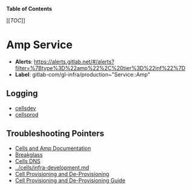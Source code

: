 <!-- MARKER: do not edit this section directly. Edit services/service-catalog.yml then run scripts/generate-docs -->

**Table of Contents**

[[_TOC_]]

# Amp Service

* **Alerts**: <https://alerts.gitlab.net/#/alerts?filter=%7Btype%3D%22amp%22%2C%20tier%3D%22inf%22%7D>
* **Label**: gitlab-com/gl-infra/production~"Service::Amp"

## Logging

* [cellsdev](https://console.cloud.google.com/logs/query?project=amp-b6f1)
* [cellsprod](https://console.cloud.google.com/logs/query?project=amp-3c0d)

## Troubleshooting Pointers

* [Cells and Amp Documentation](../cells/amp.md)
* [Breakglass](../cells/breakglass.md)
* [Cells DNS](../cells/dns.md)
* [../cells/infra-development.md](../cells/infra-development.md)
* [Cell Provisioning and De-Provisioning](../cells/provisioning.md)
* [Cell Provisioning and De-Provisioning Guide](../cells/temp.md)
<!-- END_MARKER -->

<!-- ## Summary -->

<!-- ## Architecture -->

<!-- ## Performance -->

<!-- ## Scalability -->

<!-- ## Availability -->

<!-- ## Durability -->

<!-- ## Security/Compliance -->

<!-- ## Monitoring/Alerting -->

<!-- ## Links to further Documentation -->
